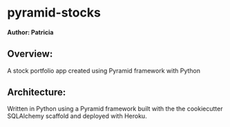 # pyramid-stocks

#### Author: Patricia

## Overview:

A stock portfolio app created using Pyramid framework with Python

## Architecture:

Written in Python using a Pyramid framework built with the the cookiecutter SQLAlchemy scaffold and deployed with Heroku.
